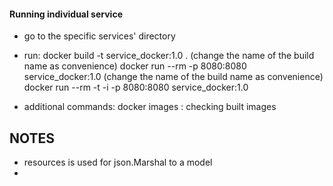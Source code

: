 




#### Running individual service
- go to the specific services' directory
- run:
    docker build -t service_docker:1.0 .                    (change the name of the build name as convenience)
    docker run --rm -p 8080:8080 service_docker:1.0         (change the name of the build name as convenience)
    docker run --rm -t -i -p 8080:8080 service_docker:1.0


- additional commands:
    docker images : checking built images


## NOTES
- resources is used for json.Marshal to a model
- 